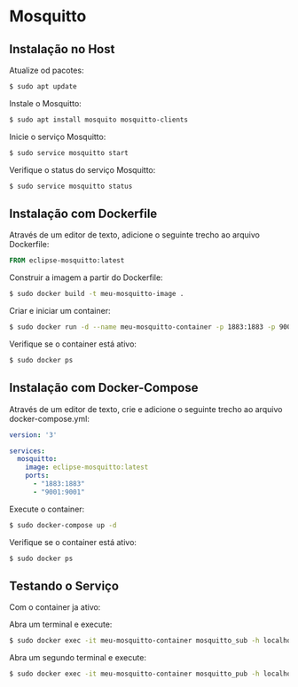 ﻿# Mosquitto

## Instalação no Host

Atualize od pacotes:
```bash
$ sudo apt update
```

Instale o Mosquitto:
```bash
$ sudo apt install mosquito mosquitto-clients
```

Inicie o serviço Mosquitto:
```bash
$ sudo service mosquitto start
```

Verifique o status do serviço Mosquitto:
```bash
$ sudo service mosquitto status
```

## Instalação com Dockerfile

Através de um editor de texto, adicione o seguinte trecho ao arquivo Dockerfile:
```dockerfile
FROM eclipse-mosquitto:latest
```

Construir a imagem a partir do Dockerfile:
```bash
$ sudo docker build -t meu-mosquitto-image .
```

Criar e iniciar um container: 
```bash
$ sudo docker run -d --name meu-mosquitto-container -p 1883:1883 -p 9001:9001 meu-mosquitto-image
```

Verifique se o container está ativo: 
```bash
$ sudo docker ps
```

## Instalação com Docker-Compose 

Através de um editor de texto, crie e adicione o seguinte trecho ao arquivo docker-compose.yml:
```yml
version: '3'

services:
  mosquitto:
    image: eclipse-mosquitto:latest
    ports:
      - "1883:1883"
      - "9001:9001"
```

Execute o container:
```bash
$ sudo docker-compose up -d
```

Verifique se o container está ativo: 
```bash
$ sudo docker ps
```

## Testando o Serviço

Com o container ja ativo:

Abra um terminal e execute: 
```bash
$ sudo docker exec -it meu-mosquitto-container mosquitto_sub -h localhost -t teste
```

Abra um segundo terminal e execute: 
```bash
$ sudo docker exec -it meu-mosquitto-container mosquitto_pub -h localhost -t teste -m "Olá, Mosquitto!"
```

